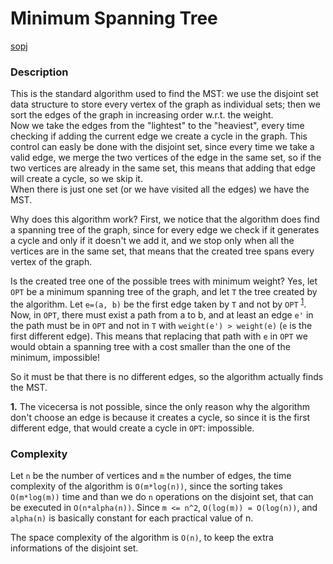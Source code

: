 # Minimum Spanning Tree

[sopj](http://www.spoj.com/problems/MST/)

### Description
This is the standard algorithm used to find the MST: we use the disjoint set data structure to store every vertex of the graph as individual sets; then we sort the edges of the graph in increasing order w.r.t. the weight.  
Now we take the edges from the "lightest" to the "heaviest", every time checking if adding the current edge we create a cycle in the graph. This control can easly be done with the disjoint set, since every time we take a valid edge, we merge the two vertices of the edge in the same set, so if the two vertices are already in the same set, this means that adding that edge will create a cycle, so we skip it.  
When there is just one set (or we have visited all the edges) we have the MST.

Why does this algorithm work? First, we notice that the algorithm does find a spanning tree of the graph, since for every edge we check if it generates a cycle and only if it doesn't we add it, and we stop only when all the vertices are in the same set, that means that the created tree spans every vertex of the graph.

Is the created tree one of the possible trees with minimum weight? Yes, let `OPT` be a minimum spanning tree of the graph, and let `T` the tree created by the algorithm. Let `e=(a, b)` be the first edge taken by `T` and not by `OPT` <sup id="a1">[1](#f1)</sup>. Now, in `OPT`, there must exist a path from a to b, and at least an edge `e'` in the path must be in `OPT` and not in `T` with `weight(e') > weight(e)` (`e` is the first different edge). This means that replacing that path with `e` in `OPT` we would obtain a spanning tree with a cost smaller than the one of the minimum, impossible!

So it must be that there is no different edges, so the algorithm actually finds the MST.

<b id="f1">1.</b> The vicecersa is not possible, since the only reason why the algorithm don't choose an edge is because it creates a cycle, so since it is the first different edge, that would create a cycle in `OPT`: impossible.


### Complexity
Let `n` be the number of vertices and `m` the number of edges, the time complexity of the algorithm is `O(m*log(n))`, since the sorting takes `O(m*log(m))` time and than we do `n` operations on the disjoint set, that can be executed in `O(n*alpha(n))`. Since `m <= n^2`, `O(log(m)) = O(log(n))`, and `alpha(n)` is basically constant for each practical value of n.

The space complexity of the algorithm is `O(n)`, to keep the extra informations of the disjoint set.
